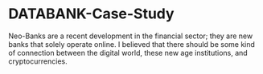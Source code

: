 # DATABANK-Case-Study
Neo-Banks are a recent development in the financial sector; they are new banks that solely operate online. I believed that there should be some kind of connection between the digital world, these new age institutions, and cryptocurrencies.
